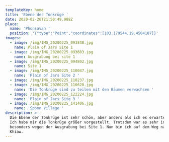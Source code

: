 ```yaml
---
templateKey: home
title: 'Ebene der Tonkrüge '
date: 2020-02-26T21:50:49.988Z
place:
  name: 'Phonsavan '
  position: '{"type":"Point","coordinates":[103.179544,19.4504187]}'
images:
  - image: /img/IMG_20200225_093848.jpg
    name: Plain of Jars Site 1
  - image: /img/IMG_20200225_093603.jpg
    name: Ausgrabung bei site 1
  - image: /img/IMG_20200225_094802.jpg
    name: Site 1
  - image: /img/IMG_20200225_110047.jpg
    name: 'Plain of Jars Site 2 '
  - image: /img/IMG_20200225_110237.jpg
  - image: /img/IMG_20200225_110620.jpg
    name: 'Die Tonkrüge sind zu teilen mit den Bäumen verwachsen '
  - image: /img/IMG_20200225_122224.jpg
    name: 'Plain of Jars Site 3 '
  - image: /img/IMG_20200225_141406.jpg
    name: 'Spoon Village '
description: >-
  Die Ebene der Tonkrüge ist sehr schön, aber anders als ich es erwartet hatte.
  Ich habe mir die Tonkrüge größer vorgestellt. Trotzdem war es sehr interessant
  besonders wegen der Ausgrabung bei Site 1. Nun bin ich auf dem Weg nach Nong
  Khiaw.
---
```


